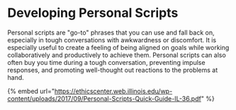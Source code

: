 # Developing Personal Scripts

Personal scripts are "go-to" phrases that you can use and fall back on, especially in tough conversations with awkwardness or discomfort. It is especially useful to create a feeling of being aligned on goals while working collaboratively and productively to achieve them. Personal scripts can also often buy you time during a tough conversation, preventing impulse responses, and promoting well-thought out reactions to the problems at hand.

{% embed url="https://ethicscenter.web.illinois.edu/wp-content/uploads/2017/09/Personal-Scripts-Quick-Guide-IL-36.pdf" %}
